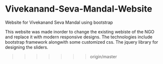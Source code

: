 # Vivekanand-Seva-Mandal-Website
Website for Vivekanand Seva Mandal using bootstrap

This website was made inorder to change the existing webiste of the NGO and replace it with modern responsive designs. The technologies include bootstrap framework alongwith some customized css.
The jquery library for designing the sliders.
>>>>>>> origin/master
